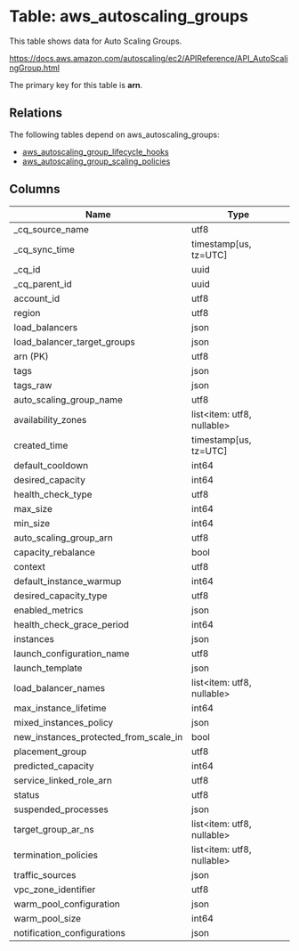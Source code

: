 # Table: aws_autoscaling_groups

This table shows data for Auto Scaling Groups.

https://docs.aws.amazon.com/autoscaling/ec2/APIReference/API_AutoScalingGroup.html

The primary key for this table is **arn**.

## Relations

The following tables depend on aws_autoscaling_groups:
  - [aws_autoscaling_group_lifecycle_hooks](aws_autoscaling_group_lifecycle_hooks)
  - [aws_autoscaling_group_scaling_policies](aws_autoscaling_group_scaling_policies)

## Columns

| Name          | Type          |
| ------------- | ------------- |
|_cq_source_name|utf8|
|_cq_sync_time|timestamp[us, tz=UTC]|
|_cq_id|uuid|
|_cq_parent_id|uuid|
|account_id|utf8|
|region|utf8|
|load_balancers|json|
|load_balancer_target_groups|json|
|arn (PK)|utf8|
|tags|json|
|tags_raw|json|
|auto_scaling_group_name|utf8|
|availability_zones|list<item: utf8, nullable>|
|created_time|timestamp[us, tz=UTC]|
|default_cooldown|int64|
|desired_capacity|int64|
|health_check_type|utf8|
|max_size|int64|
|min_size|int64|
|auto_scaling_group_arn|utf8|
|capacity_rebalance|bool|
|context|utf8|
|default_instance_warmup|int64|
|desired_capacity_type|utf8|
|enabled_metrics|json|
|health_check_grace_period|int64|
|instances|json|
|launch_configuration_name|utf8|
|launch_template|json|
|load_balancer_names|list<item: utf8, nullable>|
|max_instance_lifetime|int64|
|mixed_instances_policy|json|
|new_instances_protected_from_scale_in|bool|
|placement_group|utf8|
|predicted_capacity|int64|
|service_linked_role_arn|utf8|
|status|utf8|
|suspended_processes|json|
|target_group_ar_ns|list<item: utf8, nullable>|
|termination_policies|list<item: utf8, nullable>|
|traffic_sources|json|
|vpc_zone_identifier|utf8|
|warm_pool_configuration|json|
|warm_pool_size|int64|
|notification_configurations|json|